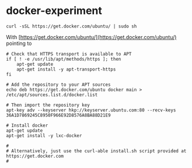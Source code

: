 # docker-experiment


```
curl -sSL https://get.docker.com/ubuntu/ | sudo sh
```

With [https://get.docker.com/ubuntu/](https://get.docker.com/ubuntu/) pointing to


```
# Check that HTTPS transport is available to APT
if [ ! -e /usr/lib/apt/methods/https ]; then
	apt-get update
	apt-get install -y apt-transport-https
fi

# Add the repository to your APT sources
echo deb https://get.docker.com/ubuntu docker main > /etc/apt/sources.list.d/docker.list

# Then import the repository key
apt-key adv --keyserver hkp://keyserver.ubuntu.com:80 --recv-keys 36A1D7869245C8950F966E92D8576A8BA88D21E9

# Install docker
apt-get update
apt-get install -y lxc-docker

#
# Alternatively, just use the curl-able install.sh script provided at https://get.docker.com
#
```
